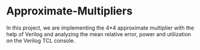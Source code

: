 # Approximate-Multipliers
In this project, we are implementing the 4*4 approximate multiplier with the help of Verilog and analyzing the mean relative error, power and utilization on the Verilog TCL console. 
